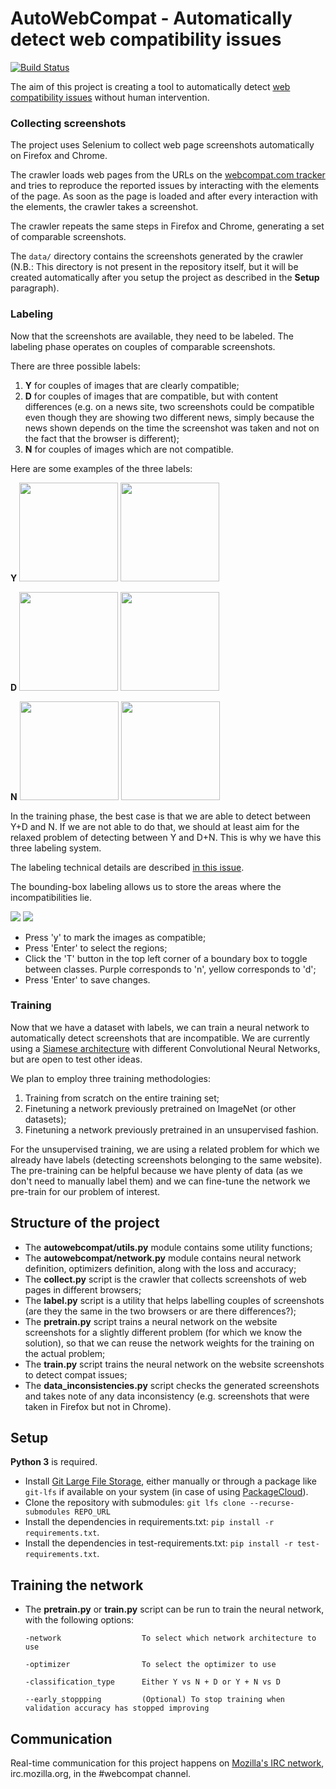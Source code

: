 # AutoWebCompat - Automatically detect web compatibility issues

[![Build Status](https://travis-ci.org/marco-c/autowebcompat.svg?branch=master)](https://travis-ci.org/marco-c/autowebcompat)

The aim of this project is creating a tool to automatically detect [web compatibility issues](https://wiki.mozilla.org/Compatibility#What_is_Web_Compatibility) without human intervention.


### Collecting screenshots

The project uses Selenium to collect web page screenshots automatically on Firefox and Chrome.

The crawler loads web pages from the URLs on the [webcompat.com tracker](https://webcompat.com/) and tries to reproduce the reported issues by interacting with the elements of the page. As soon as the page is loaded and after every interaction with the elements, the crawler takes a screenshot.

The crawler repeats the same steps in Firefox and Chrome, generating a set of comparable screenshots.

The `data/` directory contains the screenshots generated by the crawler (N.B.: This directory is not present in the repository itself, but it will be created automatically after you setup the project as described in the **Setup** paragraph).

### Labeling

Now that the screenshots are available, they need to be labeled. The labeling phase operates on couples of comparable screenshots.

There are three possible labels:
1. **Y** for couples of images that are clearly compatible;
2. **D** for couples of images that are compatible, but with content differences (e.g. on a news site, two screenshots could be compatible even though they are showing two different news, simply because the news shown depends on the time the screenshot was taken and not on the fact that the browser is different);
3. **N** for couples of images which are not compatible.

Here are some examples of the three labels:

**Y**
<img src="https://user-images.githubusercontent.com/1616846/35619755-4a932132-067f-11e8-8b1c-c2f70a6819f4.png" width=158 /> <img src="https://user-images.githubusercontent.com/1616846/35619749-458ac7b2-067f-11e8-868d-ac6e186dec98.png" width=158 />

**D**
<img src="https://user-images.githubusercontent.com/1616846/35619779-5d39f90a-067f-11e8-9e31-7c793c79f246.png" width=158 /> <img src="https://user-images.githubusercontent.com/1616846/35619800-6f25ff2e-067f-11e8-8792-f1c3d9c875d1.png" width=158 />

**N**
<img src="https://user-images.githubusercontent.com/1616846/35619822-7f65ed22-067f-11e8-9b2b-ea99cfd6f7de.png" width=158 /> <img src="https://user-images.githubusercontent.com/1616846/35619769-5724cafe-067f-11e8-8e6a-00d527ab3581.png" width=158 />

In the training phase, the best case is that we are able to detect between Y+D and N. If we are not able to do that, we should at least aim for the relaxed problem of detecting between Y and D+N. This is why we have this three labeling system.

The labeling technical details are described [in this issue](https://github.com/marco-c/autowebcompat/issues/2).

The bounding-box labeling allows us to store the areas where the incompatibilities lie.

<img src="https://user-images.githubusercontent.com/18056781/39081659-fdd4655e-4562-11e8-86f9-a5fab28634bf.JPG" />

<img src="https://user-images.githubusercontent.com/18056781/41806002-99faae6c-76d1-11e8-9442-aa2c4f5025b5.png" />

- Press 'y' to mark the images as compatible;
- Press 'Enter' to select the regions;
- Click the 'T' button in the top left corner of a boundary box to toggle between classes. Purple corresponds to 'n', yellow corresponds to 'd';
- Press 'Enter' to save changes.

### Training

Now that we have a dataset with labels, we can train a neural network to automatically detect screenshots that are incompatible. We are currently using a [Siamese architecture](https://papers.nips.cc/paper/769-signature-verification-using-a-siamese-time-delay-neural-network.pdf) with different Convolutional Neural Networks, but are open to test other ideas.

We plan to employ three training methodologies:
1. Training from scratch on the entire training set;
2. Finetuning a network previously pretrained on ImageNet (or other datasets);
3. Finetuning a network previously pretrained in an unsupervised fashion.

For the unsupervised training, we are using a related problem for which we already have labels (detecting screenshots belonging to the same website). The pre-training can be helpful because we have plenty of data (as we don't need to manually label them) and we can fine-tune the network we pre-train for our problem of interest.


## Structure of the project

- The **autowebcompat/utils.py** module contains some utility functions;
- The **autowebcompat/network.py** module contains neural network definition, optimizers definition, along with the loss and accuracy;
- The **collect.py** script is the crawler that collects screenshots of web pages in different browsers;
- The **label.py** script is a utility that helps labelling couples of screenshots (are they the same in the two browsers or are there differences?);
- The **pretrain.py** script trains a neural network on the website screenshots for a slightly different problem (for which we know the solution), so that we can reuse the network weights for the training on the actual problem;
- The **train.py** script trains the neural network on the website screenshots to detect compat issues;
- The **data_inconsistencies.py** script checks the generated screenshots and takes note of any data inconsistency (e.g. screenshots that were taken in Firefox but not in Chrome).

## Setup

**Python 3** is required.

- Install [Git Large File Storage](https://git-lfs.github.com/), either manually or through a package like `git-lfs` if available on your system (in case of using [PackageCloud](https://github.com/git-lfs/git-lfs/blob/master/INSTALLING.md)).
- Clone the repository with submodules: `git lfs clone --recurse-submodules REPO_URL`
- Install the dependencies in requirements.txt: `pip install -r requirements.txt`.
- Install the dependencies in test-requirements.txt: `pip install -r test-requirements.txt`.

## Training the network
- The **pretrain.py** or **train.py** script can be run to train the neural network, with the following options:

    ```
    -network                  To select which network architecture to use
    
    -optimizer                To select the optimizer to use   
    
    -classification_type      Either Y vs N + D or Y + N vs D

    --early_stoppping	      (Optional) To stop training when validation accuracy has stopped improving
    ```


## Communication

Real-time communication for this project happens on [Mozilla's IRC network](https://wiki.mozilla.org/IRC), irc.mozilla.org, in the #webcompat channel.
